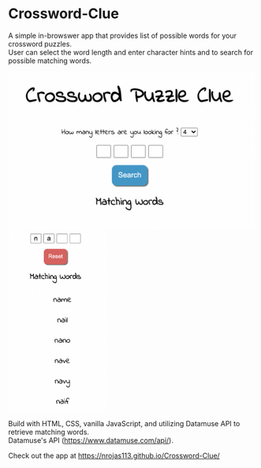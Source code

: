 # Crossword-Clue

A simple in-browswer app that provides list of possible words for your crossword puzzles.
<br /> User can select the word length and enter character hints and to search for possible matching words.

<img src="images/app-image1.png" width="500" alt="image of the app"> <img src="images/app-image2.png" width="200" alt="image of the app">

Build with HTML, CSS, vanilla JavaScript, and utilizing Datamuse API to retrieve matching words. <br />
Datamuse's API (https://www.datamuse.com/api/).

Check out the app at https://nrojas113.github.io/Crossword-Clue/



